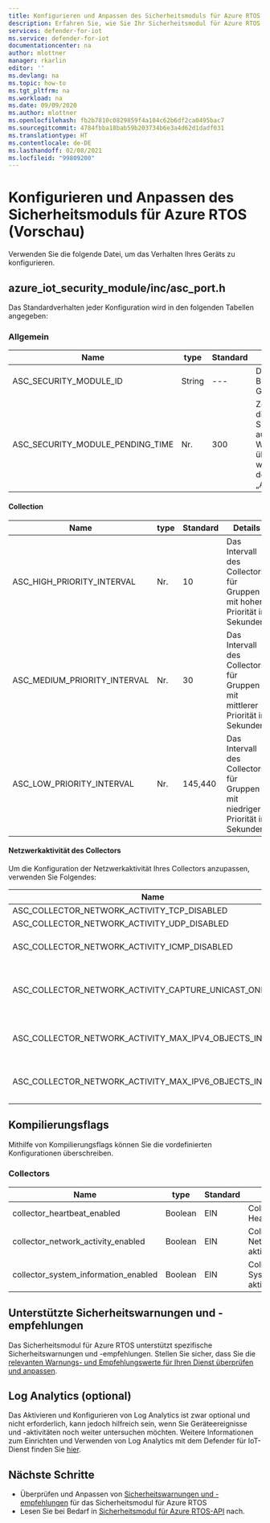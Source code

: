 ```yaml
---
title: Konfigurieren und Anpassen des Sicherheitsmoduls für Azure RTOS
description: Erfahren Sie, wie Sie Ihr Sicherheitsmodul für Azure RTOS konfigurieren und anpassen.
services: defender-for-iot
ms.service: defender-for-iot
documentationcenter: na
author: mlottner
manager: rkarlin
editor: ''
ms.devlang: na
ms.topic: how-to
ms.tgt_pltfrm: na
ms.workload: na
ms.date: 09/09/2020
ms.author: mlottner
ms.openlocfilehash: fb2b7810c0829859f4a104c62b6df2ca0495bac7
ms.sourcegitcommit: 4784fbba18bab59b203734b6e3a4d62d1dadf031
ms.translationtype: HT
ms.contentlocale: de-DE
ms.lasthandoff: 02/08/2021
ms.locfileid: "99809200"
---
```

# <a name="configure-and-customize-security-module-for-azure-rtos-preview"></a>Konfigurieren und Anpassen des Sicherheitsmoduls für Azure RTOS (Vorschau)

Verwenden Sie die folgende Datei, um das Verhalten Ihres Geräts zu konfigurieren.

## <a name="azure_iot_security_moduleincasc_porth"></a>azure_iot_security_module/inc/asc_port.h

 Das Standardverhalten jeder Konfiguration wird in den folgenden Tabellen angegeben: 

### <a name="general"></a>Allgemein

| Name | type | Standard | Details |
| - | - | - | - |
| ASC_SECURITY_MODULE_ID | String | --- | Der eindeutige Bezeichner des Geräts  |
| ASC_SECURITY_MODULE_PENDING_TIME  | Nr. | 300 | Zeit in Sekunden, die das Sicherheitsmodul ausstehend ist. Wenn die Zeit überschritten wird, änder sich der Zustand in „Angehalten“. |

#### <a name="collection"></a>Collection

| Name | type | Standard | Details |
| - | - | - | - |
| ASC_HIGH_PRIORITY_INTERVAL | Nr. | 10 | Das Intervall des Collectors für Gruppen mit hoher Priorität in Sekunden. |
| ASC_MEDIUM_PRIORITY_INTERVAL | Nr. | 30 | Das Intervall des Collectors für Gruppen mit mittlerer Priorität in Sekunden. |
| ASC_LOW_PRIORITY_INTERVAL | Nr. | 145,440  | Das Intervall des Collectors für Gruppen mit niedriger Priorität in Sekunden. |

#### <a name="collector-network-activity"></a>Netzwerkaktivität des Collectors

Um die Konfiguration der Netzwerkaktivität Ihres Collectors anzupassen, verwenden Sie Folgendes:

| Name | type | Standard | Details |
| - | - | - | - |
| ASC_COLLECTOR_NETWORK_ACTIVITY_TCP_DISABLED | Boolean | false | `TCP`-Netzwerkaktivität filtern |
| ASC_COLLECTOR_NETWORK_ACTIVITY_UDP_DISABLED | Boolean | false | `UDP`-Netzwerkaktivität filtern |
| ASC_COLLECTOR_NETWORK_ACTIVITY_ICMP_DISABLED | Boolean | false | `ICMP`-Netzwerkaktivitätsereignisse filtern |
| ASC_COLLECTOR_NETWORK_ACTIVITY_CAPTURE_UNICAST_ONLY | Boolean | true | Nur eingehende Unicastpakete erfassen; bei Festlegung auf „false“ ebenfalls Broadcast- und Multicastpakete erfassen. |
| ASC_COLLECTOR_NETWORK_ACTIVITY_MAX_IPV4_OBJECTS_IN_CACHE | Nr. | 64 | Maximale Anzahl von IPv4-Netzwerkereignissen, die im Arbeitsspeicher gespeichert werden sollen. |
| ASC_COLLECTOR_NETWORK_ACTIVITY_MAX_IPV6_OBJECTS_IN_CACHE | Nr. | 64  | Maximale Anzahl von IPv6-Netzwerk Ereignissen, die im Arbeitsspeicher gespeichert werden sollen. |


## <a name="compile-flags"></a>Kompilierungsflags
Mithilfe von Kompilierungsflags können Sie die vordefinierten Konfigurationen überschreiben.

### <a name="collectors"></a>Collectors
| Name | type | Standard | Details |
| - | - | - | - |
| collector_heartbeat_enabled | Boolean | EIN | Collector für Heartbeat aktivieren |
| collector_network_activity_enabled | Boolean | EIN | Collector für Netzwerkaktivitäten aktivieren |
| collector_system_information_enabled | Boolean | EIN | Collector für Systeminformationen aktivieren |

## <a name="supported-security-alerts-and-recommendations"></a>Unterstützte Sicherheitswarnungen und -empfehlungen

Das Sicherheitsmodul für Azure RTOS unterstützt spezifische Sicherheitswarnungen und -empfehlungen. Stellen Sie sicher, dass Sie die [relevanten Warnungs- und Empfehlungswerte für Ihren Dienst überprüfen und anpassen](concept-rtos-security-alerts-recommendations.md).

## <a name="log-analytics-optional"></a>Log Analytics (optional)

Das Aktivieren und Konfigurieren von Log Analytics ist zwar optional und nicht erforderlich, kann jedoch hilfreich sein, wenn Sie Geräteereignisse und -aktivitäten noch weiter untersuchen möchten. Weitere Informationen zum Einrichten und Verwenden von Log Analytics mit dem Defender für IoT-Dienst finden Sie [hier](how-to-security-data-access.md#log-analytics). 

## <a name="next-steps"></a>Nächste Schritte

- Überprüfen und Anpassen von [Sicherheitswarnungen und -empfehlungen](concept-rtos-security-alerts-recommendations.md) für das Sicherheitsmodul für Azure RTOS
- Lesen Sie bei Bedarf in [Sicherheitsmodul für Azure RTOS-API](azure-rtos-security-module-api.md) nach.

